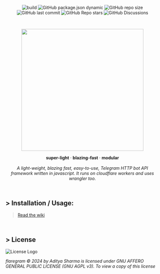 

<p align=center>
<img alt="build" src="https://img.shields.io/static/v1?label=Build&message=Unstable&color=ff1743&logo=github">
<img alt="GitHub package.json dynamic" src="https://img.shields.io/github/package-json/version/adityash4rma/flaregram?color=ff1743">
<img alt="GitHub repo size" src="https://img.shields.io/github/repo-size/adityash4rma/flaregram?color=ff1743">
<img alt="GitHub last commit" src="https://img.shields.io/github/last-commit/adityash4rma/flaregram?color=ff1743">
<img alt="GitHub Repo stars" src="https://img.shields.io/github/stars/adityash4rma/flaregram">
<img alt="GitHub Discussions" src="https://img.shields.io/github/discussions/adityash4rma/flaregram?color=ff1743">
</p>
<br>

<p align = "center">
<img src="https://telegra.ph/file/32b8407ce6ba4fe9d8d8c.png" width=400 />
</p>

<!-- <h1 align="center">flaregram</h1> -->

  <p align="center">
    <b>super-light</b>
    ·
    <b>blazing-fast</b>
    ·
    <b>modular</b>
    <br><br>  
  <i>A light-weight, blazing fast, easy-to-use, Telegram HTTP bot API framework written in javascript. It runs on cloudflare workers and uses wrangler too.</i>
  </p>
</div>
<br>

## > Installation / Usage:
> [Read the wiki](https://github.com/adityash4rma/flaregram/wiki)

<br>



## > License
![License Logo](https://www.gnu.org/graphics/agplv3-with-text-162x68.png)

_flaregram © 2024 by Aditya Sharma is licensed under GNU AFFERO GENERAL PUBLIC LICENSE (GNU AGPL v3). To view a copy of this license_
